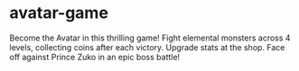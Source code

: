 # avatar-game
Become the Avatar in this thrilling game! Fight elemental monsters across 4 levels, collecting coins after each victory. Upgrade stats at the shop. Face off against Prince Zuko in an epic boss battle!
